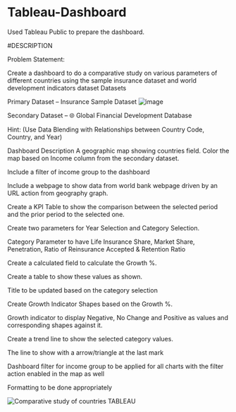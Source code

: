 # Tableau-Dashboard
Used Tableau Public to prepare the dashboard.

#DESCRIPTION

Problem Statement: 

Create a dashboard to do a comparative study on various parameters of different countries using the sample insurance dataset and world development indicators dataset Datasets 

Primary Dataset – Insurance Sample Dataset ![image](https://user-images.githubusercontent.com/113992933/226186735-e8244362-1846-420c-b619-87bdfd90e556.png)


Secondary Dataset – 🌐 Global Financial Development Database

Hint: (Use Data Blending with Relationships between Country Code, Country, and Year)

Dashboard Description A geographic map showing countries field. Color the map based on Income column from the secondary dataset.

Include a filter of income group to the dashboard

Include a webpage to show data from world bank webpage driven by an URL action from geography graph.

Create a KPI Table to show the comparison between the selected period and the prior period to the selected one.

Create two parameters for Year Selection and Category Selection.

Category Parameter to have Life Insurance Share, Market Share, Penetration, Ratio of Reinsurance Accepted & Retention Ratio

Create a calculated field to calculate the Growth %.

Create a table to show these values as shown.

Title to be updated based on the category selection

Create Growth Indicator Shapes based on the Growth %.

Growth indicator to display Negative, No Change and Positive as values and corresponding shapes against it.

Create a trend line to show the selected category values.

The line to show with a arrow/triangle at the last mark

Dashboard filter for income group to be applied for all charts with the filter action enabled in the map as well

Formatting to be done appropriately

![Comparative study of countries TABLEAU](https://user-images.githubusercontent.com/113992933/226186433-52f78191-b993-4f80-8738-baaca8a78c6b.png)

